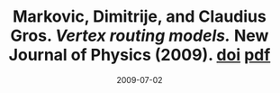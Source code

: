 ---
layout: post
title:  Markovic, Dimitrije, and Claudius Gros. *Vertex routing models.* New Journal of Physics (2009). [doi](https://doi.org/10.1088/1367-2630/11/7/073002) [pdf](http://iopscience.iop.org/article/10.1088/1367-2630/11/7/073002/pdf)
date:   2009-07-02
categories: article
tags: [journal]
---